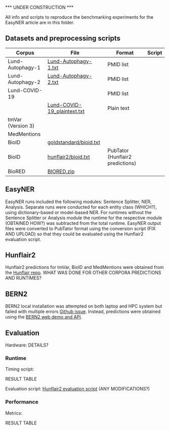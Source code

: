 *** UNDER CONSTRUCTION ***


All info and scripts to reproduce the benchmarking experiments for the EasyNER article are in this folder.

## Datasets and preprocessing scripts

| Corpus                 | File                                                                                                        | Format    | Script| 
|------------------------|-------------------------------------------------------------------------------------------------------------|-----------|-------|
| Lund-Autophagy-1       | [Lund-Autophagy-1.txt](https://github.com/Aitslab/EasyNER/blob/main/data/Lund-Autophagy-1.txt)              | PMID list |       |
| Lund-Autophagy-2       | [Lund-Autophagy-2.txt](https://github.com/Aitslab/EasyNER/blob/main/data/Lund-Autophagy-2.txt)              | PMID list |       |
| Lund-COVID-19          |                                                                                                             | PMID list |       |
|                        | [Lund-COVID-19_plaintext.txt](https://github.com/Aitslab/EasyNER/blob/main/data/Lund-COVID-19_plaintext.txt)| Plain text|       |
| tmVar (Version 3)      ||||
| MedMentions            ||||
| BioID                  |[goldstandard/bioid.txt](https://github.com/hu-ner/hunflair2-experiments/blob/main/annotations/goldstandard/bioid.txt)|||
| BioID                  |[hunflair2/bioid.txt](https://github.com/hu-ner/hunflair2-experiments/blob/main/annotations/hunflair2/bioid.txt)|PubTator (Hunflair2 predictions)||
| BioRED                 |[BIORED.zip](https://ftp.ncbi.nlm.nih.gov/pub/lu/BioRED/BIORED.zip)                                         |||

## EasyNER
EasyNER runs included the following modules: Sentence Splitter, NER, Analysis.
Separate runs were conducted for each entity class (WHICH?), using dictionary-based or model-based NER.
For runtimes without the Sentence Splitter or Analysis module the runtime for the respective module (OBTAINED HOW?) was subtracted from the total runtime.
EasyNER output files were converted to PubTator format using the conversion script (FIX AND UPLOAD) so that they could be evaluated using the Hunflair2 evaluation script.

## Hunflair2
Hunflair2 predictions for tmVar, BioID and MedMentions were obtained from the [Hunflair repo](https://github.com/hu-ner/hunflair2-experiments/tree/main/annotations/hunflair2). WHAT WAS DONE FOR OTHER CORPORA PREDICTIONS AND RUNTIMES?

## BERN2
BERN2 local installation was attempted on both laptop and HPC system but failed with multiple errors [Github issue](https://github.com/dmis-lab/BERN2/issues/70). Instead, predictions were obtained using the [BERN2 web demo and API](http://bern2.korea.ac.kr/).

## Evaluation
Hardware: DETAILS? 

### Runtime
Timing script:

RESULT TABLE

Evaluation script: [Hunflair2 evaluation script](https://github.com/hu-ner/hunflair2-experiments/blob/main/evaluate.py) (ANY MODIFICATIONS?)

### Performance
Metrics:

RESULT TABLE
